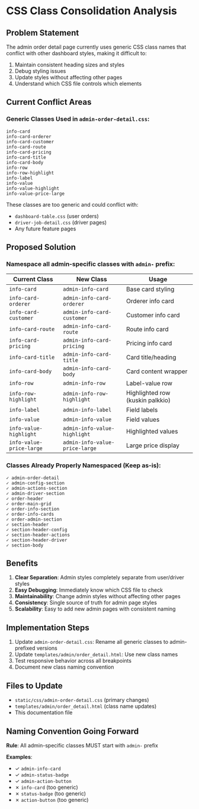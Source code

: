 # CSS Class Consolidation Analysis

## Problem Statement

The admin order detail page currently uses generic CSS class names that conflict with other dashboard styles, making it difficult to:
1. Maintain consistent heading sizes and styles
2. Debug styling issues
3. Update styles without affecting other pages
4. Understand which CSS file controls which elements

## Current Conflict Areas

### Generic Classes Used in `admin-order-detail.css`:

```
info-card
info-card-orderer
info-card-customer
info-card-route
info-card-pricing
info-card-title
info-card-body
info-row
info-row-highlight
info-label
info-value
info-value-highlight
info-value-price-large
```

These classes are too generic and could conflict with:
- `dashboard-table.css` (user orders)
- `driver-job-detail.css` (driver pages)
- Any future feature pages

## Proposed Solution

### Namespace all admin-specific classes with `admin-` prefix:

| Current Class | New Class | Usage |
|--------------|-----------|-------|
| `info-card` | `admin-info-card` | Base card styling |
| `info-card-orderer` | `admin-info-card-orderer` | Orderer info card |
| `info-card-customer` | `admin-info-card-customer` | Customer info card |
| `info-card-route` | `admin-info-card-route` | Route info card |
| `info-card-pricing` | `admin-info-card-pricing` | Pricing info card |
| `info-card-title` | `admin-info-card-title` | Card title/heading |
| `info-card-body` | `admin-info-card-body` | Card content wrapper |
| `info-row` | `admin-info-row` | Label-value row |
| `info-row-highlight` | `admin-info-row-highlight` | Highlighted row (kuskin palkkio) |
| `info-label` | `admin-info-label` | Field labels |
| `info-value` | `admin-info-value` | Field values |
| `info-value-highlight` | `admin-info-value-highlight` | Highlighted values |
| `info-value-price-large` | `admin-info-value-price-large` | Large price display |

### Classes Already Properly Namespaced (Keep as-is):

```
✓ admin-order-detail
✓ admin-config-section
✓ admin-actions-section
✓ admin-driver-section
✓ order-header
✓ order-main-grid
✓ order-info-section
✓ order-info-cards
✓ order-admin-section
✓ section-header
✓ section-header-config
✓ section-header-actions
✓ section-header-driver
✓ section-body
```

## Benefits

1. **Clear Separation**: Admin styles completely separate from user/driver styles
2. **Easy Debugging**: Immediately know which CSS file to check
3. **Maintainability**: Change admin styles without affecting other pages
4. **Consistency**: Single source of truth for admin page styles
5. **Scalability**: Easy to add new admin pages with consistent naming

## Implementation Steps

1. Update `admin-order-detail.css`: Rename all generic classes to admin-prefixed versions
2. Update `templates/admin/order_detail.html`: Use new class names
3. Test responsive behavior across all breakpoints
4. Document new class naming convention

## Files to Update

- `static/css/admin-order-detail.css` (primary changes)
- `templates/admin/order_detail.html` (class name updates)
- This documentation file

## Naming Convention Going Forward

**Rule**: All admin-specific classes MUST start with `admin-` prefix

**Examples**:
- ✓ `admin-info-card`
- ✓ `admin-status-badge`
- ✓ `admin-action-button`
- ✗ `info-card` (too generic)
- ✗ `status-badge` (too generic)
- ✗ `action-button` (too generic)

